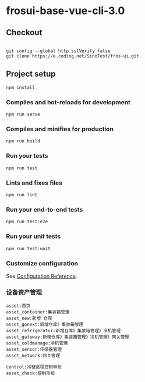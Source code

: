 # frosui-base-vue-cli-3.0

## Checkout
```

git config --global http.sslVerify false 
git clone https://e.coding.net/SinoTest/fros-ui.git

```

## Project setup
```
npm install
```

### Compiles and hot-reloads for development
```
npm run serve
```

### Compiles and minifies for production
```
npm run build
```

### Run your tests
```
npm run test
```

### Lints and fixes files
```
npm run lint
```

### Run your end-to-end tests
```
npm run test:e2e
```

### Run your unit tests
```
npm run test:unit
```

### Customize configuration
See [Configuration Reference](https://cli.vuejs.org/config/).

### 设备资产管理
```
asset:首页
asset_container:集装箱管理
asset_new:新增 仓库
asset_gonext:新增仓库》集装箱管理
asset_refrigerator:新增仓库》集装箱管理》冷机管理
asset_gateway:新增仓库》集装箱管理》冷机管理》网关管理
asset_coldmanage:冷机管理
asset_sensor:传感器管理
asset_network:网关管理
```


```
control:冷链远程控制审核
asset_check:控制审核

```